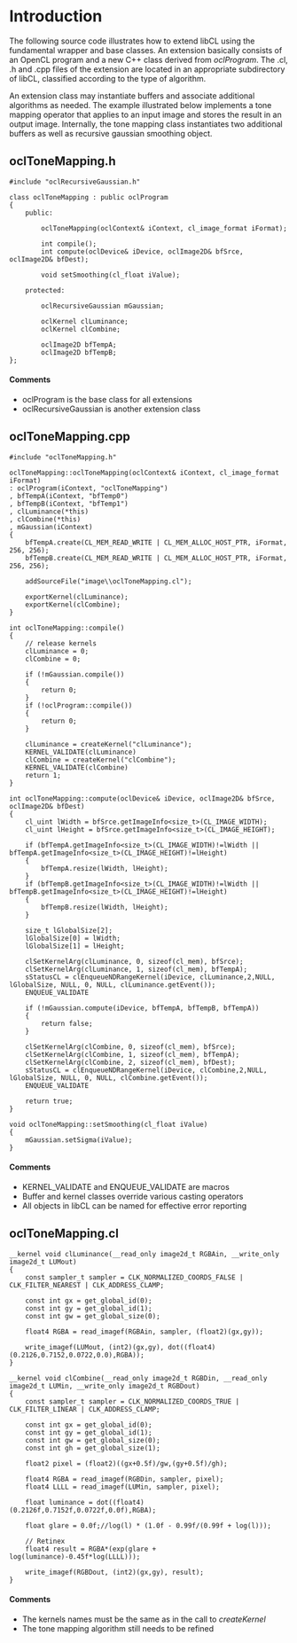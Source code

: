 # Introduction #

The following source code illustrates how to extend libCL using the fundamental wrapper and base classes. An extension basically consists of an OpenCL program and a new C++ class derived from _oclProgram_. The .cl, .h and .cpp files of the extension are located in an appropriate subdirectory of libCL, classified according to the type of algorithm.

An extension class may instantiate buffers and associate additional algorithms as needed. The example illustrated below implements a tone mapping operator that applies to an input image and stores the result in an output image. Internally, the tone mapping class instantiates two additional buffers as well as recursive gaussian smoothing object.

## oclToneMapping.h ##

```
#include "oclRecursiveGaussian.h"

class oclToneMapping : public oclProgram
{
    public: 

        oclToneMapping(oclContext& iContext, cl_image_format iFormat);

        int compile();
        int compute(oclDevice& iDevice, oclImage2D& bfSrce, oclImage2D& bfDest);

        void setSmoothing(cl_float iValue);

    protected:

        oclRecursiveGaussian mGaussian;

        oclKernel clLuminance;
        oclKernel clCombine;

        oclImage2D bfTempA;
        oclImage2D bfTempB;
};      
```

#### Comments ####

  * oclProgram is the base class for all extensions
  * oclRecursiveGaussian is another extension class

## oclToneMapping.cpp ##

```
#include "oclToneMapping.h"

oclToneMapping::oclToneMapping(oclContext& iContext, cl_image_format iFormat)
: oclProgram(iContext, "oclToneMapping")
, bfTempA(iContext, "bfTemp0")
, bfTempB(iContext, "bfTemp1")
, clLuminance(*this)
, clCombine(*this)
, mGaussian(iContext)
{
    bfTempA.create(CL_MEM_READ_WRITE | CL_MEM_ALLOC_HOST_PTR, iFormat, 256, 256);
    bfTempB.create(CL_MEM_READ_WRITE | CL_MEM_ALLOC_HOST_PTR, iFormat, 256, 256);

    addSourceFile("image\\oclToneMapping.cl");

    exportKernel(clLuminance);
    exportKernel(clCombine);
}

int oclToneMapping::compile()
{
    // release kernels
    clLuminance = 0;
    clCombine = 0;

    if (!mGaussian.compile())
    {
        return 0;
    }
    if (!oclProgram::compile())
    {
        return 0;
    }

    clLuminance = createKernel("clLuminance");
    KERNEL_VALIDATE(clLuminance)
    clCombine = createKernel("clCombine");
    KERNEL_VALIDATE(clCombine)
    return 1;
}

int oclToneMapping::compute(oclDevice& iDevice, oclImage2D& bfSrce, oclImage2D& bfDest)
{
    cl_uint lWidth = bfSrce.getImageInfo<size_t>(CL_IMAGE_WIDTH);
    cl_uint lHeight = bfSrce.getImageInfo<size_t>(CL_IMAGE_HEIGHT);

    if (bfTempA.getImageInfo<size_t>(CL_IMAGE_WIDTH)!=lWidth || bfTempA.getImageInfo<size_t>(CL_IMAGE_HEIGHT)!=lHeight)
    {
        bfTempA.resize(lWidth, lHeight);
    }
    if (bfTempB.getImageInfo<size_t>(CL_IMAGE_WIDTH)!=lWidth || bfTempB.getImageInfo<size_t>(CL_IMAGE_HEIGHT)!=lHeight)
    {
        bfTempB.resize(lWidth, lHeight);
    }

    size_t lGlobalSize[2];
    lGlobalSize[0] = lWidth;
    lGlobalSize[1] = lHeight;

    clSetKernelArg(clLuminance, 0, sizeof(cl_mem), bfSrce);
    clSetKernelArg(clLuminance, 1, sizeof(cl_mem), bfTempA);
    sStatusCL = clEnqueueNDRangeKernel(iDevice, clLuminance,2,NULL, lGlobalSize, NULL, 0, NULL, clLuminance.getEvent());
    ENQUEUE_VALIDATE

    if (!mGaussian.compute(iDevice, bfTempA, bfTempB, bfTempA))
    {
        return false;
    }

    clSetKernelArg(clCombine, 0, sizeof(cl_mem), bfSrce);
    clSetKernelArg(clCombine, 1, sizeof(cl_mem), bfTempA);
    clSetKernelArg(clCombine, 2, sizeof(cl_mem), bfDest);
    sStatusCL = clEnqueueNDRangeKernel(iDevice, clCombine,2,NULL, lGlobalSize, NULL, 0, NULL, clCombine.getEvent());
    ENQUEUE_VALIDATE

    return true;
}

void oclToneMapping::setSmoothing(cl_float iValue)
{
    mGaussian.setSigma(iValue);
}
```

#### Comments ####

  * KERNEL\_VALIDATE and ENQUEUE\_VALIDATE are macros
  * Buffer and kernel classes override various casting operators
  * All objects in libCL can be named for effective error reporting

## oclToneMapping.cl ##

```
__kernel void clLuminance(__read_only image2d_t RGBAin, __write_only image2d_t LUMout)
{
    const sampler_t sampler = CLK_NORMALIZED_COORDS_FALSE | CLK_FILTER_NEAREST | CLK_ADDRESS_CLAMP;

    const int gx = get_global_id(0);
    const int gy = get_global_id(1);
    const int gw = get_global_size(0);

    float4 RGBA = read_imagef(RGBAin, sampler, (float2)(gx,gy));

    write_imagef(LUMout, (int2)(gx,gy), dot((float4)(0.2126,0.7152,0.0722,0.0),RGBA));
}

__kernel void clCombine(__read_only image2d_t RGBDin, __read_only image2d_t LUMin, __write_only image2d_t RGBDout)
{
    const sampler_t sampler = CLK_NORMALIZED_COORDS_TRUE | CLK_FILTER_LINEAR | CLK_ADDRESS_CLAMP;

    const int gx = get_global_id(0);
    const int gy = get_global_id(1);
    const int gw = get_global_size(0);
    const int gh = get_global_size(1);

    float2 pixel = (float2)((gx+0.5f)/gw,(gy+0.5f)/gh);

    float4 RGBA = read_imagef(RGBDin, sampler, pixel);
    float4 LLLL = read_imagef(LUMin, sampler, pixel);

    float luminance = dot((float4)(0.2126f,0.7152f,0.0722f,0.0f),RGBA);

    float glare = 0.0f;//log(l) * (1.0f - 0.99f/(0.99f + log(l)));

    // Retinex
    float4 result = RGBA*(exp(glare + log(luminance)-0.45f*log(LLLL)));

    write_imagef(RGBDout, (int2)(gx,gy), result);
}
```
#### Comments ####

  * The kernels names must be the same as in the call to _createKernel_
  * The tone mapping algorithm still needs to be refined